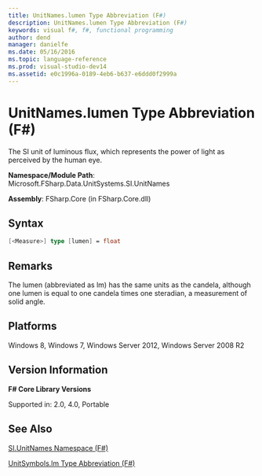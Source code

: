 ```yaml
---
title: UnitNames.lumen Type Abbreviation (F#)
description: UnitNames.lumen Type Abbreviation (F#)
keywords: visual f#, f#, functional programming
author: dend
manager: danielfe
ms.date: 05/16/2016
ms.topic: language-reference
ms.prod: visual-studio-dev14
ms.assetid: e0c1996a-0189-4eb6-b637-e6ddd0f2999a 
---
```


# UnitNames.lumen Type Abbreviation (F#)

The SI unit of luminous flux, which represents the power of light as perceived by the human eye.

**Namespace/Module Path**: Microsoft.FSharp.Data.UnitSystems.SI.UnitNames

**Assembly**: FSharp.Core (in FSharp.Core.dll)


## Syntax

```fsharp
[<Measure>] type [lumen] = float
```

## Remarks
The lumen (abbreviated as lm) has the same units as the candela, although one lumen is equal to one candela times one steradian, a measurement of solid angle.


## Platforms
Windows 8, Windows 7, Windows Server 2012, Windows Server 2008 R2


## Version Information
**F# Core Library Versions**

Supported in: 2.0, 4.0, Portable




## See Also
[SI.UnitNames Namespace &#40;F&#35;&#41;](SI.UnitNames-Namespace-%5BFSharp%5D.md)

[UnitSymbols.lm Type Abbreviation &#40;F&#35;&#41;](UnitSymbols.lm-Type-Abbreviation-%5BFSharp%5D.md)

